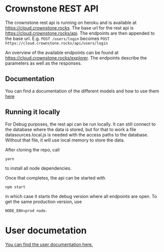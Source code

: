 # Crownstone REST API

The crownstone rest api is running on heroku and is available at https://cloud.crownstone.rocks. The base url for the rest api is https://cloud.crownstone.rocks/api. The endpoints are then appended to the base url. E.g. `POST /users/login` becomes `POST https://cloud.crownstone.rocks/api/users/login`

An overview of the available endpoints can be found at https://cloud.crownstone.rocks/explorer. The endpoints describe the parameters as well as the responses.

## Documentation

You can find a documentation of the different models and how to use them [here](https://github.com/crownstone/crownstone-sdk/blob/master/REST_API.md)

## Running it locally

For Debug purposes, the rest api can be run locally. It can still connect to the database where the data is stored, but for that to work a file datasources.local.js is needed with the access paths to the database. Without that file, it will use local memory to store the data.

After cloning the repo, call

	yarn

to install all node dependencies.

Once that completes, the api can be started with

	npm start

in which case it starts the debug version where all endpoints are open. To get the same production version, use

	NODE_ENV=prod node.

# User documetation

[You can find the user documentation here.](./docs/README.md)
